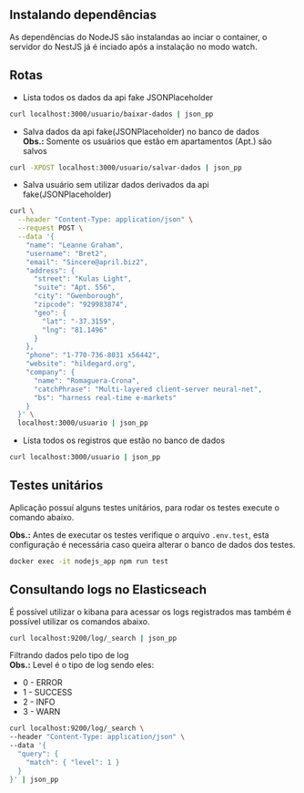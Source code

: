 ## Instalando dependências  

As dependências do NodeJS são instalandas ao inciar o container, o servidor do NestJS já é inciado após a instalação no modo watch.  

## Rotas  

- Lista todos os dados da api fake JSONPlaceholder  

```bash
curl localhost:3000/usuario/baixar-dados | json_pp
```  

- Salva dados da api fake(JSONPlaceholder) no banco de dados  
**Obs.:** Somente os usuários que estão em apartamentos (Apt.) são salvos  

```bash
curl -XPOST localhost:3000/usuario/salvar-dados | json_pp
```  

- Salva usuário sem utilizar dados derivados da api fake(JSONPlaceholder)  

```bash
curl \
  --header "Content-Type: application/json" \
  --request POST \
  --data '{
    "name": "Leanne Graham",
    "username": "Bret2",
    "email": "Sincere@april.biz2",
    "address": {
      "street": "Kulas Light",
      "suite": "Apt. 556",
      "city": "Gwenborough",
      "zipcode": "929983874",
      "geo": {
        "lat": "-37.3159",
        "lng": "81.1496"
      }
    },
    "phone": "1-770-736-8031 x56442",
    "website": "hildegard.org",
    "company": {
      "name": "Romaguera-Crona",
      "catchPhrase": "Multi-layered client-server neural-net",
      "bs": "harness real-time e-markets"
    }
  }' \
  localhost:3000/usuario | json_pp  
```  

- Lista todos os registros que estão no banco de dados  

```bash
curl localhost:3000/usuario | json_pp
```  

## Testes unitários  
Aplicação possuí alguns testes unitários, para rodar os testes execute o comando abaixo.  

**Obs.:** Antes de executar os testes verifique o arquivo `.env.test`, esta configuração é necessária caso queira alterar o banco de dados dos testes.  

```bash
docker exec -it nodejs_app npm run test
```  

## Consultando logs no Elasticseach  

É possível utilizar o kibana para acessar os logs registrados mas também é possível utilizar os comandos abaixo.  

```bash
curl localhost:9200/log/_search | json_pp
```  

Filtrando dados pelo tipo de log  
**Obs.:** Level é o tipo de log sendo eles:  
  - 0 - ERROR  
  - 1 - SUCCESS  
  - 2 - INFO  
  - 3 - WARN  

```bash
curl localhost:9200/log/_search \
--header "Content-Type: application/json" \
--data '{
  "query": { 
    "match": { "level": 1 }
  }
}' | json_pp
```
